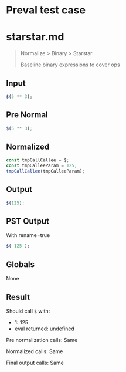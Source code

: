 # Preval test case

# starstar.md

> Normalize > Binary > Starstar
>
> Baseline binary expressions to cover ops

## Input

`````js filename=intro
$(5 ** 3);
`````

## Pre Normal


`````js filename=intro
$(5 ** 3);
`````

## Normalized


`````js filename=intro
const tmpCallCallee = $;
const tmpCalleeParam = 125;
tmpCallCallee(tmpCalleeParam);
`````

## Output


`````js filename=intro
$(125);
`````

## PST Output

With rename=true

`````js filename=intro
$( 125 );
`````

## Globals

None

## Result

Should call `$` with:
 - 1: 125
 - eval returned: undefined

Pre normalization calls: Same

Normalized calls: Same

Final output calls: Same
